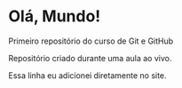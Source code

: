 # Olá, Mundo!
 Primeiro repositório do curso de Git e GitHub

 Repositório criado durante uma aula ao vivo.
 
 Essa linha eu adicionei diretamente no site.

